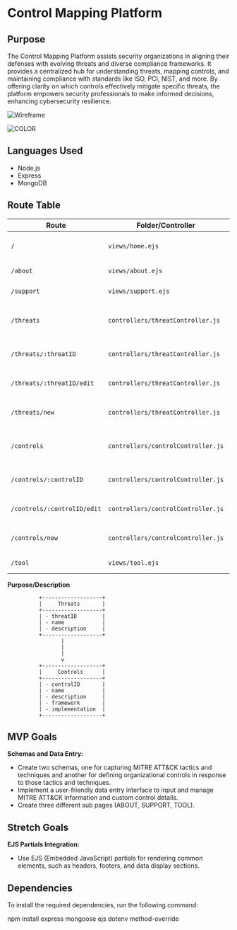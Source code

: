 # Control Mapping Platform

## Purpose

The Control Mapping Platform assists security organizations in aligning their defenses with evolving threats and diverse compliance frameworks. It provides a centralized hub for understanding threats, mapping controls, and maintaining compliance with standards like ISO, PCI, NIST, and more. By offering clarity on which controls effectively mitigate specific threats, the platform empowers security professionals to make informed decisions, enhancing cybersecurity resilience.


![Wireframe](https://media.git.generalassemb.ly/user/47378/files/18201dbb-b315-4ed8-9e83-ce498def784f)



![COLOR](https://i.imgur.com/sfgKVVq.png)

## Languages Used
- Node.js
- Express
- MongoDB

## Route Table

| Route                           | Folder/Controller             | EJS View File                   | Purpose/Description                             |
|---------------------------------|-------------------------------|---------------------------------|-------------------------------------------------|
| `/`                             | `views/home.ejs`              | N/A                             | Home Page - Application's Home Page              |
| `/about`                        | `views/about.ejs`             | N/A                             | About Page - About Page                          |
| `/support`                      | `views/support.ejs`           | N/A                             | Support Page - Support Page                      |
| `/threats`                      | `controllers/threatController.js` | `views/threats/threatsForm.ejs` | Threats Form/List - List of Threats and Form for Creating a New Threat   |
| `/threats/:threatID`            | `controllers/threatController.js` | `views/threats/threatsView.ejs` | Viewing Threat Details - View Details of a Threat |
| `/threats/:threatID/edit`       | `controllers/threatController.js` | `views/threats/threatsEdit.ejs` | Editing Threat Details - Edit Details of a Threat |
| `/threats/new`                  | `controllers/threatController.js` | `views/threats/threatsNew.ejs`  | Creating a New Threat - Create a New Threat      |
| `/controls`                     | `controllers/controlController.js`| `views/controls/controlsForm.ejs` | Controls Form/List - List of Controls and Form for Creating a New Control |
| `/controls/:controlID`          | `controllers/controlController.js`| `views/controls/controlsView.ejs` | Viewing Control Details - View Details of a Control |
| `/controls/:controlID/edit`     | `controllers/controlController.js`| `views/controls/controlsEdit.ejs` | Editing Control Details - Edit Details of a Control |
| `/controls/new`                 | `controllers/controlController.js`| `views/controls/controlsNew.ejs`  | Creating a New Control - Create a New Control    |
| `/tool`                        | `views/tool.ejs`              | views/tool.ejs                             | Tools Page - Tools Page                          |

**Purpose/Description** 


              +-------------------+
              |     Threats       |
              +-------------------+
              | - threatID        |
              | - name            |
              | - description     |
              +-------------------+
                     |
                     |
                     |
                     v
              +-------------------+
              |     Controls      |
              +-------------------+
              | - controlID       |
              | - name            |
              | - description     |
              | - framework       |
              | - implementation  |
              +-------------------+


## MVP Goals

**Schemas and Data Entry:**
- Create two schemas, one for capturing MITRE ATT&CK tactics and techniques and another for defining organizational controls in response to those tactics and techniques.
- Implement a user-friendly data entry interface to input and manage MITRE ATT&CK information and custom control details.
- Create three different sub pages (ABOUT, SUPPORT, TOOL).

## Stretch Goals

**EJS Partials Integration:**
- Use EJS (Embedded JavaScript) partials for rendering common elements, such as headers, footers, and data display sections.


## Dependencies

To install the required dependencies, run the following command:

npm install express mongoose ejs dotenv method-override 
